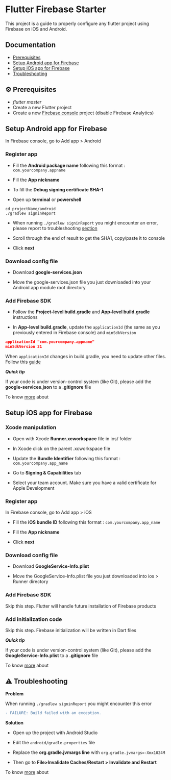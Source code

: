 # Flutter Firebase Starter

This project is a guide to properly configure any flutter project using Firebase on iOS and Android.

## Documentation
* [Prerequisites](#prerequisites)
* [Setup Android app for Firebase](#setupAndroid)
* [Setup iOS app for Firebase](#setupIOS)
* [Troubleshooting](#troubleshooting)

<a name="prerequisites"/>

## ⚙ Prerequisites
* *flutter master*
* Create a new Flutter project
* Create a new [Firebase console]([https://console.firebase.google.com/) project (disable Firebase Analytics)

<a name="setupAndroid"/>

## Setup Android app for Firebase

In Firebase console, go to Add app > Android

### Register app

* Fill the **Android package name** following this format : `com.yourcompany.appname`

* Fill the **App nickname**

* To fill the **Debug signing certificate SHA-1**

* Open up **terminal** or **powershell**

```shell
cd projectName/android
./gradlew signinReport
```

* When running `./gradlew signinReport` you might encounter an error, please report to troubleshooting [section](#troubleshootingSigninReport)

* Scroll through the end of result to get the SHA1, copy/paste it to console

* Click **next**

### Download config file

* Download **google-services.json**

* Move the google-services.json file you just downloaded into your Android app module root directory

### Add Firebase SDK

* Follow the **Project-level build.gradle** and **App-level build.gradle** instructions

* In **App-level build.gradle**, update the `applicationId` (the same as you previously entered in Firebase console) and `minSdkVersion`

```json
applicationId "com.yourcompany.appname"
minSdkVersion 21
```

When `applicationId` changes in build.gradle, you need to update other files. Follow this [guide](https://medium.com/@skyblazar.cc/how-to-change-the-package-name-of-your-flutter-app-4529e6e6e6fc)

***Quick tip***

If your code is under version-control system (like Git), please add the **google-services.json** to a **.gitignore** file

To know [more](https://stackoverflow.com/questions/44937175/firebase-should-i-add-googleservice-info-plist-to-gitignore) about

<a name="setupIOS"/>

## Setup iOS app for Firebase

### Xcode manipulation

* Open with Xcode **Runner.xcworkspace** file in ios/ folder

* In Xcode click on the parent .xcworkspace file

* Update the **Bundle Identifier** following this format : `com.yourcompany.app_name`

* Go to **Signing & Capabilities** tab

* Select your team account. Make sure you have a valid certificate for Apple Development

### Register app

In Firebase console, go to Add app > iOS

* Fill the **iOS bundle ID** following this format : `com.yourcompany.app_name`

* Fill the **App nickname**

* Click **next**

### Download config file

* Download **GoogleService-Info.plist**

* Move the GoogleService-Info.plist file you just downloaded into ios > Runner directory

### Add Firebase SDK

Skip this step. Flutter will handle future installation of Firebase products

### Add initialization code

Skip this step. Firebase initialization will be written in Dart files

***Quick tip***

If your code is under version-control system (like Git), please add the **GoogleService-Info.plist** to a **.gitignore** file

To know [more](https://stackoverflow.com/questions/44937175/firebase-should-i-add-googleservice-info-plist-to-gitignore) about







<a name="troubleshooting"/>

## ⚠️ Troubleshooting

<a name="troubleshootingSigninReport"/>

**Problem**

When running `./gradlew signinReport` you might encounter this error 
```diff
- FAILURE: Build failed with an exception.
```

**Solution**

* Open up the project with Android Studio

* Edit the `android/gradle.properties` file

* Replace the **org.gradle.jvmargs line** with `org.gradle.jvmargs=-Xmx1024M`

* Then go to **File>Invalidate Caches/Restart > Invalidate and Restart**

To know [more](https://stackoverflow.com/a/39680977) about

